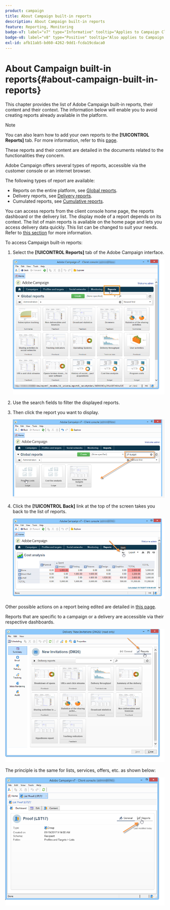 ```yaml
---
product: campaign
title: About Campaign built-in reports
description: About Campaign built-in reports
feature: Reporting, Monitoring
badge-v7: label="v7" type="Informative" tooltip="Applies to Campaign Classic v7"
badge-v8: label="v8" type="Positive" tooltip="Also applies to Campaign v8"
exl-id: afb11ab5-bd60-4262-9dd1-fcda19cdaca0
---
```

# About Campaign built-in reports{#about-campaign-built-in-reports}

 

This chapter provides the list of Adobe Campaign built-in reports, their content and their context. The information below will enable you to avoid creating reports already available in the platform.

>[!NOTE]
>
>You can also learn how to add your own reports to the **[!UICONTROL Reports]** tab. For more information, refer to this [page](../../reporting/using/configuring-access-to-the-report.md#defining-the-filtering-options).

These reports and their content are detailed in the documents related to the functionalities they concern.

Adobe Campaign offers several types of reports, accessible via the customer console or an internet browser.

The following types of report are available:

* Reports on the entire platform, see [Global reports](../../reporting/using/global-reports.md).
* Delivery reports, see [Delivery reports](../../reporting/using/delivery-reports.md).
* Cumulated reports, see [Cumulative reports](../../reporting/using/cumulative-reports.md).

You can access reports from the client console home page, the reports dashboard or the delivery list. The display mode of a report depends on its context. The list of main reports is available on the home page and lets you access delivery data quickly. This list can be changed to suit your needs. Refer to [this section](../../reporting/using/about-reports-creation-in-campaign.md) for more information.

To access Campaign built-in reports:

1. Select the **[!UICONTROL Reports]** tab of the Adobe Campaign interface.

    ![](assets/reporting_access_from_home.png)

1. Use the search fields to filter the displayed reports.

1. Then click the report you want to display.

    ![](assets/reporting_edit_a_report.png)

1. Click the **[!UICONTROL Back]** link at the top of the screen takes you back to the list of reports.

    ![](assets/reporting_back_button.png)

Other possible actions on a report being edited are detailed in [this page](../../reporting/using/actions-on-reports.md).

Reports that are specific to a campaign or a delivery are accessible via their respective dashboards.

![](assets/reporting_on_a_delivery.png)

The principle is the same for lists, services, offers, etc. as shown below:

![](assets/reporting_on_an_offer.png)
